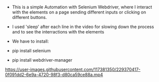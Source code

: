 - This is a simple Automation with Selenium Webdriver, where I interact with the elements on a page 
sending different inputs or clicking on different buttons.
- I used 'sleep' after each line in the video for slowing down the process and to see the interractions with the elements

- We have to install:
- pip install selenium
- pip install webdriver-manager

https://user-images.githubusercontent.com/117381350/229370417-0f091dd2-6e9a-4720-98f3-d80ca59ce88a.mp4
